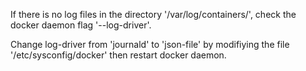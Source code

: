If there is no log files in the directory '/var/log/containers/', check the docker daemon flag '--log-driver'.

Change log-driver from 'journald' to 'json-file' by modifiying the file '/etc/sysconfig/docker' then restart docker daemon.
